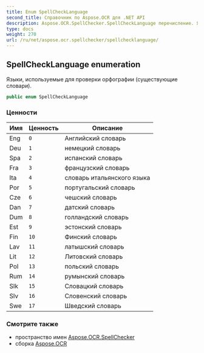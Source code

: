 ```yaml
---
title: Enum SpellCheckLanguage
second_title: Справочник по Aspose.OCR для .NET API
description: Aspose.OCR.SpellChecker.SpellCheckLanguage перечисление. Языки используемые для проверки орфографии существующие словари.
type: docs
weight: 270
url: /ru/net/aspose.ocr.spellchecker/spellchecklanguage/
---
```

## SpellCheckLanguage enumeration

Языки, используемые для проверки орфографии (существующие словари).

```csharp
public enum SpellCheckLanguage
```

### Ценности

| Имя | Ценность | Описание |
| --- | --- | --- |
| Eng | `0` | Английский словарь |
| Deu | `1` | немецкий словарь |
| Spa | `2` | испанский словарь |
| Fra | `3` | французский словарь |
| Ita | `4` | словарь итальянского языка |
| Por | `5` | португальский словарь |
| Cze | `6` | чешский словарь |
| Dan | `7` | датский словарь |
| Dum | `8` | голландский словарь |
| Est | `9` | эстонский словарь |
| Fin | `10` | Финский словарь |
| Lav | `11` | латышский словарь |
| Lit | `12` | Литовский словарь |
| Pol | `13` | польский словарь |
| Rum | `14` | румынский словарь |
| Slk | `15` | Словацкий словарь |
| Slv | `16` | Словенский словарь |
| Swe | `17` | Шведский словарь |

### Смотрите также

* пространство имен [Aspose.OCR.SpellChecker](../../aspose.ocr.spellchecker/)
* сборка [Aspose.OCR](../../)


